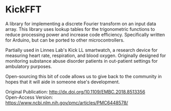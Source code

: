 # KickFFT
A library for implementing a discrete Fourier transform on an input data array. This library uses lookup tables for the
trigonometric functions to reduce processing power and increase code efficiency.
Specifically written for Arduino, but can be ported to other microcontrollers.


Partially used in Linnes Lab's Kick LL smartwatch, a research device for measuring heart rate, respiration, and blood oxygen.
Originally designed for monitoring substance abuse disorder patients in out-patient settings for ambulatory purposes.

Open-sourcing this bit of code allows us to give back to the community in hopes that it will aide in someone else's development.

Original Publication: http://dx.doi.org/10.1109/EMBC.2018.8513356  
Open-Access Version: https://www.ncbi.nlm.nih.gov/pmc/articles/PMC6448578/

